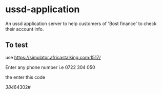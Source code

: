 # ussd-application
An ussd application server to help customers of 'Bost finance' to check their account info.
## To test

use https://simulator.africastalking.com:1517/ 

Enter any phone number i.e 0722 304 050

the enter this code <p>*384*64302#</p>
